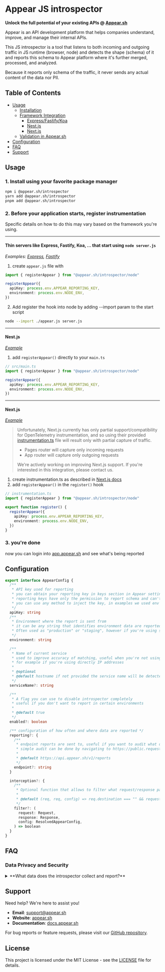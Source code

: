 # Appear JS introspector

**Unlock the full potential of your existing APIs @ [Appear.sh](https://www.appear.sh/)**

Appear is an API development platform that helps companies understand, improve, and manage their internal APIs.

This JS introspector is a tool that listens to both incoming and outgoing traffic in JS runtime (browser, node) and detects the shape (schema) of it and reports this schema to Appear platform where it's further merged, processed, and analyzed.

Because it reports only schema of the traffic, it never sends any actual content of the data nor PII.

## Table of Contents

- [Usage](#usage)
  - [Installation](#1-install-using-your-favorite-package-manager)
  - [Framework Integration](#2-before-your-application-starts-register-instrumentation)
    - [Express/Fastify/Koa](#thin-servers-like-express-fastify-koa--that-start-using-node-serverjs)
    - [Nest.js](#nestjs)
    - [Next.js](#nextjs)
  - [Validation in Appear.sh](#3-youre-done)
- [Configuration](#configuration)
- [FAQ](#faq)
- [Support](#support)

## Usage

### 1. Install using your favorite package manager

```sh
npm i @appear.sh/introspector
yarn add @appear.sh/introspector
pnpm add @appear.sh/introspector
```

### 2. Before your application starts, register instrumentation

Specific details on how to do this may vary based on the framework you're using.

---

#### Thin servers like Express, Fastify, Koa, ... that start using `node server.js`

_Examples: [Express](https://github.com/appear-sh/introspector-js/tree/main/apps/express), [Fastify](https://github.com/appear-sh/introspector-js/tree/main/apps/fastify)_

1. create `appear.js` file with

```ts
import { registerAppear } from "@appear.sh/introspector/node"

registerAppear({
  apiKey: process.env.APPEAR_REPORTING_KEY,
  environment: process.env.NODE_ENV,
})
```

2. Add register the hook into node by adding --import param to the start script

```sh
node --import ./appear.js server.js
```

---

#### Nest.js

_[Example](https://github.com/appear-sh/introspector-js/tree/main/apps/nestjs)_

1. add `registerAppear()` directly to your `main.ts`

```ts
// src/main.ts
import { registerAppear } from "@appear.sh/introspector/node"

registerAppear({
  apiKey: process.env.APPEAR_REPORTING_KEY,
  environment: process.env.NODE_ENV,
})
```

---

#### Next.js

_[Example](https://github.com/appear-sh/introspector-js/tree/main/apps/nextjs)_

> Unfortunately, Next.js currently has only partial support/compatibility for OpenTelemetry instrumentation, and so using their provided [instrumentation.ts](https://nextjs.org/docs/app/api-reference/file-conventions/instrumentation) file will result only with partial capture of traffic.
>
> - Pages router will capture only incoming requests
> - App router will capture only outgoing requests
>
> We're actively working on improving Next.js support. If you're interested in this integration, please contact us.

1. create instrumentation.ts as described in [Next.js docs](https://nextjs.org/docs/app/api-reference/file-conventions/instrumentation)
2. add `registerAppear()` in the `register()` hook

```ts
// instrumentation.ts
import { registerAppear } from "@appear.sh/introspector/node"

export function register() {
  registerAppear({
    apiKey: process.env.APPEAR_REPORTING_KEY,
    environment: process.env.NODE_ENV,
  })
}
```

### 3. you're done

now you can login into [app.appear.sh](https://app.appear.sh) and see what's being reported

## Configuration

```ts
export interface AppearConfig {
  /**
   * API key used for reporting
   * you can obtain your reporting key in keys section in Appear settings
   * reporting keys have only the permission to report schema and can't read any data
   * you can use any method to inject the key, in examples we used env variable
   */
  apiKey: string
  /**
   * Environment where the report is sent from
   * it can be any string that identifies environment data are reported from.
   * Often used as "production" or "staging", however if you're using some form of ephemeral farm feel free to use it's identifier
   */
  environment: string

  /**
   * Name of current service
   * used to improve accuracy of matching, useful when you're not using descriptive host names in incoming requests
   * for example if you're using directly IP addresses
   *
   * @optional
   * @default hostname if not provided the service name will be detected from hostname
   */
  serviceName?: string

  /**
   * A flag you can use to disable introspector completely
   * useful if you don't want to report in certain environments
   *
   * @default true
   */
  enabled?: boolean

  /** configuration of how often and where data are reported */
  reporting?: {
    /**
     * endpoint reports are sent to, useful if you want to audit what data are reported
     * simple audit can be done by navigating to https://public.requestbin.com/r which will give you endpoint url you can paste here and see in the debugger all traffic
     *
     * @default https://api.appear.sh/v1/reports
     */
    endpoint?: string
  }

  interception?: {
    /**
     * Optional function that allows to filter what request/response pair is getting analyzed and reported
     *
     * @default (req, req, config) => req.destination === "" && request.url !== config.reporting.endpoint
     */
    filter?: (
      request: Request,
      response: Response,
      config: ResolvedAppearConfig,
    ) => boolean
  }
}
```

## FAQ

### Data Privacy and Security

<details>
<summary>**What data does the introspector collect and report?**</summary>

The introspector only collects and reports the structure (schema) of your API traffic. It does not collect or transmit:

- Actual content of requests or responses
- Personal Identifiable Information (PII)
- Sensitive business data
- Authentication tokens or credentials

For example, if your API receives a request with user data like `{ "name": "John Doe", "email": "john@example.com" }`, the introspector only reports the schema structure:

```jsonc
{
  "type": "object",
  "properties": {
    "name": {
      "type": "string",
      "minLength": 8, // min and max length are calculated based on all the instances we see
      "maxLength": 8,
    },
    "email": {
      "type": "string",
      "minLength": 16,
      "maxLength": 16,
    },
  },
  "required": ["name", "email"], // if some objects contain the fields and some not we'll automatically detect the field as optional
}
```

The actual values are never transmitted.

</details>

## Support

Need help? We're here to assist you!

- **Email**: support@appear.sh
- **Website**: [appear.sh](https://appear.sh)
- **Documentation**: [docs.appear.sh](https://docs.appear.sh)

For bug reports or feature requests, please visit our [GitHub repository](https://github.com/appear-sh/introspector-js).

## License

This project is licensed under the MIT License - see the [LICENSE](LICENSE) file for details.
